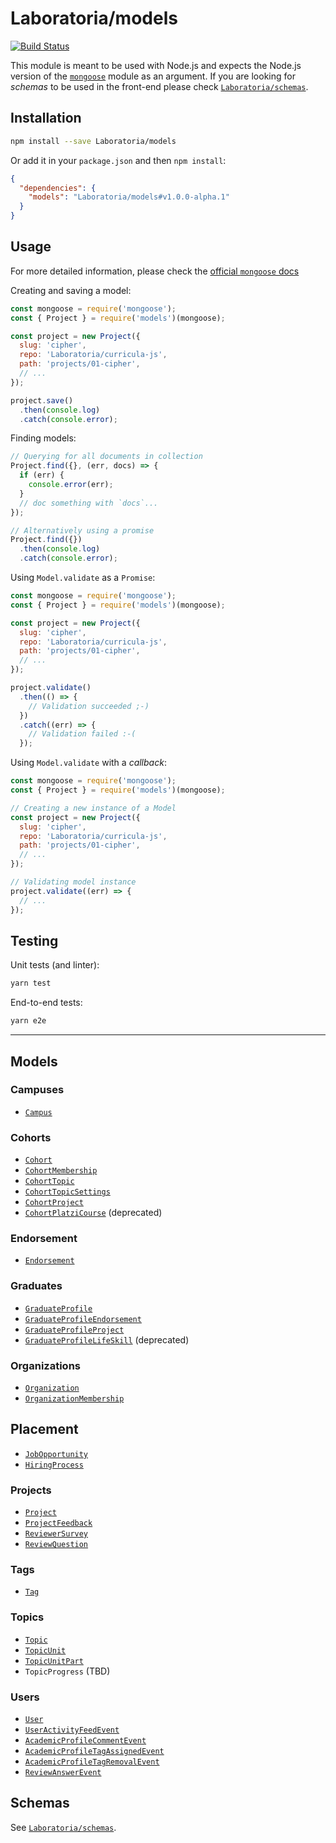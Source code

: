 # Laboratoria/models

[![Build Status](https://travis-ci.com/Laboratoria/models.svg?branch=master)](https://travis-ci.com/Laboratoria/models)

This module is meant to be used with Node.js and expects the Node.js version of
the [`mongoose`](https://mongoosejs.com/) module as an argument. If you are
looking for _schemas_ to be used in the front-end please check
[`Laboratoria/schemas`](./src/schemas/README.md).

## Installation

```sh
npm install --save Laboratoria/models
```

Or add it in your `package.json` and then `npm install`:

```json
{
  "dependencies": {
    "models": "Laboratoria/models#v1.0.0-alpha.1"
  }
}
```

## Usage

For more detailed information, please check the
[official `mongoose` docs](https://mongoosejs.com/docs/guide.html)

Creating and saving a model:

```js
const mongoose = require('mongoose');
const { Project } = require('models')(mongoose);

const project = new Project({
  slug: 'cipher',
  repo: 'Laboratoria/curricula-js',
  path: 'projects/01-cipher',
  // ...
});

project.save()
  .then(console.log)
  .catch(console.error);
```

Finding models:

```js
// Querying for all documents in collection
Project.find({}, (err, docs) => {
  if (err) {
    console.error(err);
  }
  // doc something with `docs`...
});

// Alternatively using a promise
Project.find({})
  .then(console.log)
  .catch(console.error);
```

Using `Model.validate` as a `Promise`:

```js
const mongoose = require('mongoose');
const { Project } = require('models')(mongoose);

const project = new Project({
  slug: 'cipher',
  repo: 'Laboratoria/curricula-js',
  path: 'projects/01-cipher',
  // ...
});

project.validate()
  .then(() => {
    // Validation succeeded ;-)
  })
  .catch((err) => {
    // Validation failed :-(
  });
```

Using `Model.validate` with a _callback_:

```js
const mongoose = require('mongoose');
const { Project } = require('models')(mongoose);

// Creating a new instance of a Model
const project = new Project({
  slug: 'cipher',
  repo: 'Laboratoria/curricula-js',
  path: 'projects/01-cipher',
  // ...
});

// Validating model instance
project.validate((err) => {
  // ...
});
```

## Testing

Unit tests (and linter):

```sh
yarn test
```

End-to-end tests:

```sh
yarn e2e
```

***

## Models

### Campuses

* [`Campus`](./src/Campus.js)

### Cohorts

* [`Cohort`](./src/Cohort.js)
* [`CohortMembership`](./src/CohortMembership.js)
* [`CohortTopic`](./src/CohortTopic.js)
* [`CohortTopicSettings`](./src/CohortTopicSettings.js)
* [`CohortProject`](./src/CohortProject.js)
* [`CohortPlatziCourse`](./src/CohortPlatziCourse.js) (deprecated)

### Endorsement

* [`Endorsement`](./src/Endorsement.js)

### Graduates

* [`GraduateProfile`](./src/GraduateProfile.js)
* [`GraduateProfileEndorsement`](./src/GraduateProfileEndorsement.js)
* [`GraduateProfileProject`](./src/GraduateProfileProject.js)
* [`GraduateProfileLifeSkill`](./src/GraduateProfileLifeSkill.js) (deprecated)

### Organizations

* [`Organization`](./src/Organization.js)
* [`OrganizationMembership`](./src/OrganizationMembership.js)

## Placement

* [`JobOpportunity`](./src/JobOpportunity.js)
* [`HiringProcess`](./src/HiringProcess.js)

### Projects

* [`Project`](./src/Project.js)
* [`ProjectFeedback`](./src/ProjectFeedback.js)
* [`ReviewerSurvey`](./src/ReviewerSurvey.js)
* [`ReviewQuestion`](./src/ReviewQuestion.js)

### Tags

* [`Tag`](./src/Tag.js)

### Topics

* [`Topic`](./src/Topic.js)
* [`TopicUnit`](./src/TopicUnit.js)
* [`TopicUnitPart`](./src/TopicUnitPart.js)
* `TopicProgress` (TBD)

### Users

* [`User`](./src/User.js)
* [`UserActivityFeedEvent`](./src/UserActivityFeed.js)
* [`AcademicProfileCommentEvent`](./src/UserActivityFeed.js)
* [`AcademicProfileTagAssignedEvent`](./src/UserActivityFeed.js)
* [`AcademicProfileTagRemovalEvent`](./src/UserActivityFeed.js)
* [`ReviewAnswerEvent`](./src/UserActivityFeed.js)

## Schemas

See [`Laboratoria/schemas`](./src/schemas/README.md).

